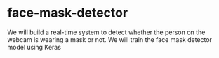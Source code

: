 # face-mask-detector
We will build a real-time system to detect whether the person on the webcam is wearing a mask or not. We will train the face mask detector model using Keras
